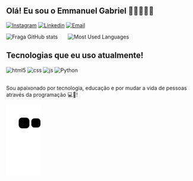 ## Olá! Eu sou o Emmanuel Gabriel 👋🏻👨🏻‍💻

[![Instagram](https://img.shields.io/badge/Instagram-E4405F?style=for-the-badge&logo=instagram&logoColor=white)](https://instagram.com/emmanuel_gabriel8)
[![Linkedin](https://img.shields.io/badge/-LinkedIn-%230077B5?style=for-the-badge&logo=linkedin&logoColor=white)](https://www.linkedin.com/in/emmanuel-gabriel-martins-monteiro-b91335208/)
<a href = "mailto: emmanuelgbl@outlook.com">
![Email](https://img.shields.io/badge/-Email-663366?style=for-the-badge&logo=gmail&logoColor=white)
</a>

![Fraga GitHub stats](https://github-readme-stats.vercel.app/api?username=EmmanuelGBL&show_icons=true&theme=great-gatsby&include_all_commits=true&count_private=true)
&nbsp; &nbsp; &nbsp;
![Most Used Languages](https://github-readme-stats.vercel.app/api/top-langs/?username=EmmanuelGBL&layout=compact&langs_count=16&theme=great-gatsby)


## Tecnologias que eu uso atualmente!

<div style="display: inline_block">
  <img align="center" alt="html5" src="https://img.shields.io/badge/HTML5-E34F26?style=for-the-badge&logo=html5&logoColor=white" />
  <img align="center" alt="css" src="https://img.shields.io/badge/CSS3-1572B6?style=for-the-badge&logo=css3&logoColor=white" />
  <img align="center" alt="js" src="https://img.shields.io/badge/JavaScript-F7DF1E?style=for-the-badge&logo=javascript&logoColor=black" />
   <img align="center" alt="Python" src="https://img.shields.io/badge/Python-3776AB?style=for-the-badge&logo=python&logoColor=white" />
</div><br/>

Sou apaixonado por tecnologia, educação e por mudar a vida de pessoas através da programação 💻💙!

![Snake animation](https://github.com/EmmanuelGBL/EmmanuelGBL/blob/output/github-contribution-grid-snake.svg)
